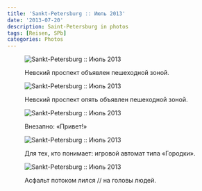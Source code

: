 ```yaml
---
title: 'Sankt-Petersburg :: Июль 2013'
date: '2013-07-20'
description: Saint-Petersburg in photos
tags: [Reisen, SPb]
categories: Photos
---
```


<figure>
	<img src="{{urls.media}}/1374470441762-600.jpeg" alt="Sankt-Petersburg :: Июль 2013" />
  <figcaption><p>Невский проспект объявлен пешеходной зоной.</p></figcaption>
</figure>

<figure>
	<img src="{{urls.media}}/1374470444072-600.jpeg" alt="Sankt-Petersburg :: Июль 2013" />
  <figcaption><p>Невский проспект опять объявлен пешеходной зоной.</p></figcaption>
</figure>

<figure>
	<img src="{{urls.media}}/1374470446494-600.jpeg" alt="Sankt-Petersburg :: Июль 2013" />
	<figcaption><p>Внезапно: «Привет!»</p></figcaption>
</figure>

<figure>
	<img src="{{urls.media}}/1374470437857-600.jpeg" alt="Sankt-Petersburg :: Июль 2013" />
	<figcaption><p>Для тех, кто понимает: игровой автомат типа «Городки».</p></figcaption>
</figure>

<figure>
	<img src="{{urls.media}}/1374470435019-600.jpeg" alt="Sankt-Petersburg :: Июль 2013" />
  <figcaption><p>Асфальт потоком лился // на головы людей.</p></figcaption>
</figure>
